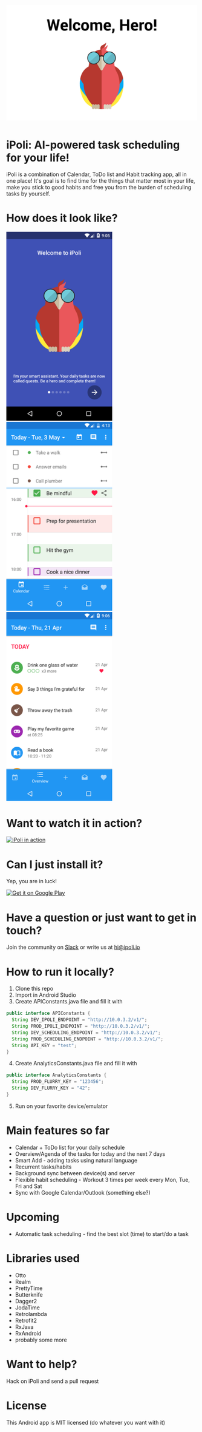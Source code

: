 # ![iPoli](github/logo.png)

# iPoli: AI-powered task scheduling for your life!

iPoli is a combination of Calendar, ToDo list and Habit tracking app, all in one place! It's goal is to find time for the things that matter most in your life, make you stick to good habits and free you from the burden of scheduling tasks by yourself.

# How does it look like?

<img src="./github/screens/welcome.png" width="280px"/>
<img src="./github/screens/calendar.png" width="280px"/>
<img src="./github/screens/overview.png" width="280px"/>

# Want to watch it in action?

[![iPoli in action](http://img.youtube.com/vi/PTUseDG5g2g/0.jpg)](http://www.youtube.com/watch?v=PTUseDG5g2g "iPoli: Smart Calendar & To Do List Android app")

# Can I just install it?

Yep, you are in luck!

<a href="https://play.google.com/store/apps/details?id=io.ipoli.android"><img alt="Get it on Google Play" src="https://play.google.com/intl/en_us/badges/images/generic/en-play-badge.png" height="80" width="250"/></a>

# Have a question or just want to get in touch?

Join the community on [Slack](https://slofile.com/slack/productivityhackers) or write us at [hi@ipoli.io](mailto:hi@ipoli.io)

# How to run it locally?

1. Clone this repo
2. Import in Android Studio
3. Create APIConstants.java file and fill it with

  ```java
  public interface APIConstants {
    String DEV_IPOLI_ENDPOINT = "http://10.0.3.2/v1/";
    String PROD_IPOLI_ENDPOINT = "http://10.0.3.2/v1/";
    String DEV_SCHEDULING_ENDPOINT = "http://10.0.3.2/v1/";
    String PROD_SCHEDULING_ENDPOINT = "http://10.0.3.2/v1/";
    String API_KEY = "test";
  }
  ```
4. Create AnalyticsConstants.java file and fill it with

  ```java
  public interface AnalyticsConstants {
    String PROD_FLURRY_KEY = "123456";
    String DEV_FLURRY_KEY = "42";
  }
  ```
5. Run on your favorite device/emulator

# Main features so far

* Calendar + ToDo list for your daily schedule
* Overview/Agenda of the tasks for today and the next 7 days
* Smart Add - adding tasks using natural language
* Recurrent tasks/habits
* Background sync between device(s) and server
* Flexible habit scheduling - Workout 3 times per week every Mon, Tue, Fri and Sat
* Sync with Google Calendar/Outlook (something else?)

# Upcoming

* Automatic task scheduling - find the best slot (time) to start/do a task

# Libraries used

* Otto
* Realm
* PrettyTime
* Butterknife
* Dagger2
* JodaTime
* Retrolambda
* Retrofit2
* RxJava
* RxAndroid
* probably some more

# Want to help?

Hack on iPoli and send a pull request

# License

This Android app is MIT licensed (do whatever you want with it)
